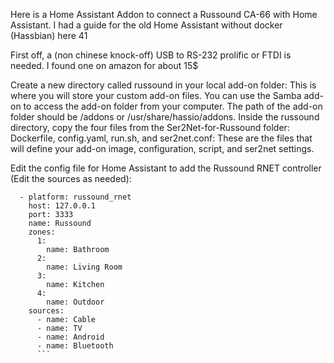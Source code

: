 Here is a Home Assistant Addon to connect a Russound CA-66 with Home Assistant. I had a guide for the old Home Assistant without docker (Hassbian) here 41

First off, a (non chinese knock-off) USB to RS-232 prolific or FTDI is needed. I found one on amazon for about 15$

Create a new directory called russound in your local add-on folder: This is where you will store your custom add-on files. You can use the Samba add-on to access the add-on folder from your computer. The path of the add-on folder should be /addons or /usr/share/hassio/addons.
Inside the russound directory, copy the four files from the Ser2Net-for-Russound folder: Dockerfile, config.yaml, run.sh, and ser2net.conf: These are the files that will define your add-on image, configuration, script, and ser2net settings.

Edit the config file for Home Assistant to add the Russound RNET controller (Edit the sources as needed):
```media_player:
  - platform: russound_rnet
    host: 127.0.0.1
    port: 3333 
    name: Russound
    zones:
      1:
        name: Bathroom
      2:
        name: Living Room
      3:
        name: Kitchen
      4:
        name: Outdoor
    sources:
      - name: Cable
      - name: TV
      - name: Android
      - name: Bluetooth
      ```
